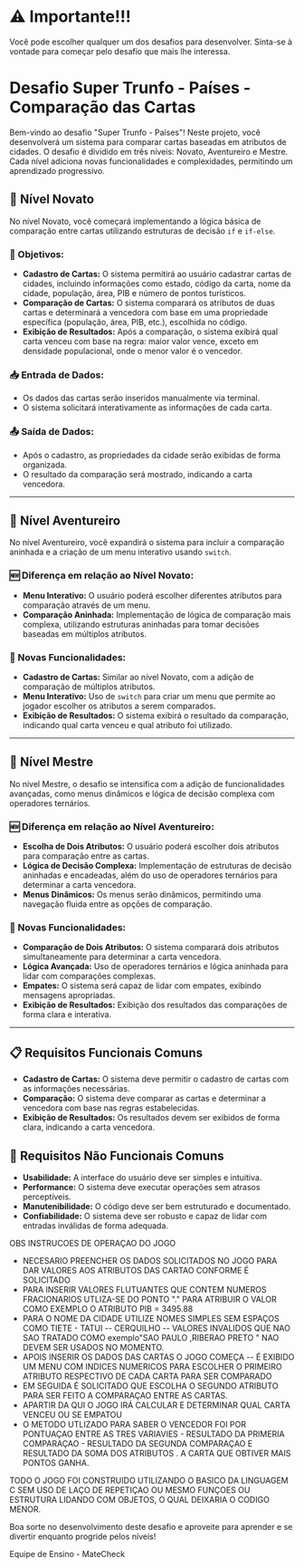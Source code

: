 # ⚠️ Importante!!!
Você pode escolher qualquer um dos desafios para desenvolver. Sinta-se à vontade para começar pelo desafio que mais lhe interessa.

# Desafio Super Trunfo - Países - Comparação das Cartas

Bem-vindo ao desafio "Super Trunfo - Países"! Neste projeto, você desenvolverá um sistema para comparar cartas baseadas em atributos de cidades. O desafio é dividido em três níveis: Novato, Aventureiro e Mestre. Cada nível adiciona novas funcionalidades e complexidades, permitindo um aprendizado progressivo.

## 🏅 Nível Novato

No nível Novato, você começará implementando a lógica básica de comparação entre cartas utilizando estruturas de decisão `if` e `if-else`.

### 🚩 Objetivos:
- **Cadastro de Cartas:** O sistema permitirá ao usuário cadastrar cartas de cidades, incluindo informações como estado, código da carta, nome da cidade, população, área, PIB e número de pontos turísticos.
- **Comparação de Cartas:** O sistema comparará os atributos de duas cartas e determinará a vencedora com base em uma propriedade específica (população, área, PIB, etc.), escolhida no código.
- **Exibição de Resultados:** Após a comparação, o sistema exibirá qual carta venceu com base na regra: maior valor vence, exceto em densidade populacional, onde o menor valor é o vencedor.

### 📥 Entrada de Dados:
- Os dados das cartas serão inseridos manualmente via terminal.
- O sistema solicitará interativamente as informações de cada carta.

### 📤 Saída de Dados:
- Após o cadastro, as propriedades da cidade serão exibidas de forma organizada.
- O resultado da comparação será mostrado, indicando a carta vencedora.

---

## 🏅 Nível Aventureiro

No nível Aventureiro, você expandirá o sistema para incluir a comparação aninhada e a criação de um menu interativo usando `switch`.

### 🆕 Diferença em relação ao Nível Novato:
- **Menu Interativo:** O usuário poderá escolher diferentes atributos para comparação através de um menu.
- **Comparação Aninhada:** Implementação de lógica de comparação mais complexa, utilizando estruturas aninhadas para tomar decisões baseadas em múltiplos atributos.

### 🚩 Novas Funcionalidades:
- **Cadastro de Cartas:** Similar ao nível Novato, com a adição de comparação de múltiplos atributos.
- **Menu Interativo:** Uso de `switch` para criar um menu que permite ao jogador escolher os atributos a serem comparados.
- **Exibição de Resultados:** O sistema exibirá o resultado da comparação, indicando qual carta venceu e qual atributo foi utilizado.

---

## 🏅 Nível Mestre

No nível Mestre, o desafio se intensifica com a adição de funcionalidades avançadas, como menus dinâmicos e lógica de decisão complexa com operadores ternários.

### 🆕 Diferença em relação ao Nível Aventureiro:
- **Escolha de Dois Atributos:** O usuário poderá escolher dois atributos para comparação entre as cartas.
- **Lógica de Decisão Complexa:** Implementação de estruturas de decisão aninhadas e encadeadas, além do uso de operadores ternários para determinar a carta vencedora.
- **Menus Dinâmicos:** Os menus serão dinâmicos, permitindo uma navegação fluida entre as opções de comparação.

### 🚩 Novas Funcionalidades:
- **Comparação de Dois Atributos:** O sistema comparará dois atributos simultaneamente para determinar a carta vencedora.
- **Lógica Avançada:** Uso de operadores ternários e lógica aninhada para lidar com comparações complexas.
- **Empates:** O sistema será capaz de lidar com empates, exibindo mensagens apropriadas.
- **Exibição de Resultados:** Exibição dos resultados das comparações de forma clara e interativa.

---

## 📋 Requisitos Funcionais Comuns
- **Cadastro de Cartas:** O sistema deve permitir o cadastro de cartas com as informações necessárias.
- **Comparação:** O sistema deve comparar as cartas e determinar a vencedora com base nas regras estabelecidas.
- **Exibição de Resultados:** Os resultados devem ser exibidos de forma clara, indicando a carta vencedora.

## 📌 Requisitos Não Funcionais Comuns
- **Usabilidade:** A interface do usuário deve ser simples e intuitiva.
- **Performance:** O sistema deve executar operações sem atrasos perceptíveis.
- **Manutenibilidade:** O código deve ser bem estruturado e documentado.
- **Confiabilidade:** O sistema deve ser robusto e capaz de lidar com entradas inválidas de forma adequada.






OBS INSTRUCOES DE OPERAÇAO DO JOGO

- NECESARIO PREENCHER OS DADOS SOLICITADOS NO JOGO PARA DAR VALORES AOS ATRIBUTOS DAS CARTAO CONFORME É SOLICITADO
- PARA INSERIR VALORES FLUTUANTES QUE CONTEM NUMEROS FRACIONARIOS UTLIZA-SE DO PONTO "." PARA ATRIBUIR O VALOR COMO EXEMPLO O ATRIBUTO PIB = 3495.88
- PARA O NOME DA CIDADE UTILIZE NOMES SIMPLES SEM ESPAÇOS COMO TIETE -  TATUI -- CERQUILHO -- VALORES INVALIDOS QUE NAO SAO TRATADO COMO exemplo"SAO PAULO ,RIBERAO PRETO " NAO DEVEM SER USADOS NO MOMENTO.
- APOIS INSERIR OS DADOS DAS CARTAS O JOGO COMEÇA --  É EXIBIDO UM MENU COM INDICES NUMERICOS PARA ESCOLHER O PRIMEIRO ATRIBUTO RESPECTIVO DE CADA CARTA PARA SER COMPARADO
- EM SEGUIDA É SOLICITADO QUE ESCOLHA O SEGUNDO ATRIBUTO PARA SER FEITO A COMPARAÇAO ENTRE AS CARTAS.
- APARTIR DA QUI O JOGO IRÁ CALCULAR E DETERMINAR QUAL CARTA VENCEU OU SE EMPATOU 
- O METODO UTLIZADO PARA SABER O VENCEDOR FOI POR PONTUAÇAO ENTRE AS TRES VARIAVIES - RESULTADO DA PRIMERIA COMPARAÇAO - RESULTADO DA SEGUNDA COMPARAÇAO E RESULTADO DA SOMA DOS ATRIBUTOS . A CARTA QUE OBTIVER MAIS PONTOS GANHA.


TODO O JOGO FOI CONSTRUIDO UTILIZANDO O BASICO DA LINGUAGEM C SEM USO DE LAÇO DE REPETIÇAO OU MESMO FUNÇOES OU ESTRUTURA LIDANDO COM OBJETOS, O QUAL DEIXARIA O CODIGO MENOR.




Boa sorte no desenvolvimento deste desafio e aproveite para aprender e se divertir enquanto progride pelos níveis!

Equipe de Ensino - MateCheck
